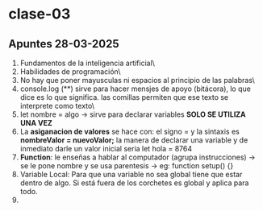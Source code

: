 # clase-03

## Apuntes 28-03-2025

1. Fundamentos de la inteligencia artificial\
2. Habilidades de programación\
3. No hay que poner mayusculas ni espacios al principio de las palabras\
4. console.log (**) sirve para hacer mensjes de apoyo (bitácora), lo que dice es lo que significa. las comillas permiten que ese texto se interprete como texto\
5. let nombre = algo -> sirve para declarar variables **SOLO SE UTILIZA UNA VEZ**
6. La **asiganacion de valores** se hace con:
el signo = y la sintaxis es
**nombreValor = nuevoValor;**
la manera de declarar una variable
y de inmediato darle un valor inicial seria 
let hola = 8764
7. **Function**: le enseñas a hablar al computador (agrupa instrucciones) -> se le pone nombre y se usa parentesis -> eg: function setup() {}
8. Variable Local: Para que una variable no sea global tiene que estar dentro de algo. Si está fuera de los corchetes es global y aplica para todo. 
9. 


